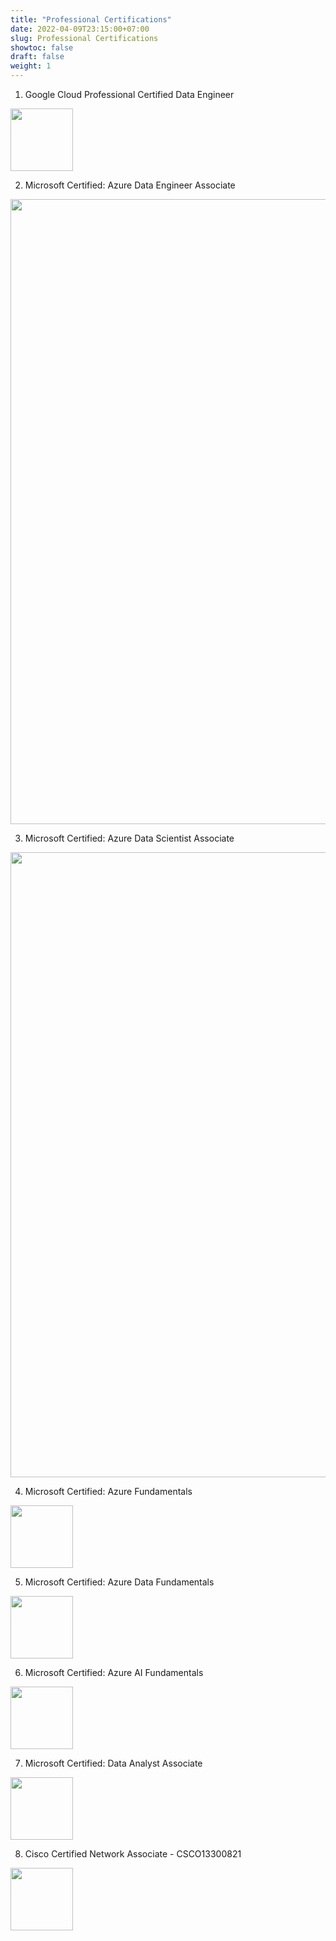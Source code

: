 ```yaml
---
title: "Professional Certifications"
date: 2022-04-09T23:15:00+07:00
slug: Professional Certifications
showtoc: false
draft: false
weight: 1
---
```


01. Google Cloud Professional Certified Data Engineer
<a href="https://www.credential.net/d4635b92-2616-4e04-8eff-f142a3ea0301" target="_blank">
  <img width="100" height="100"  align="center"  src="/certifications/GCPLogo2.jpg"/>
</a>

02. Microsoft Certified: Azure Data Engineer Associate
<a href="https://www.credly.com/badges/45f40bba-600d-4ed2-895b-b7b24adc669e/public_url" target="_blank">
  <img width="1000" height="1000"  align="center"  src="/certifications/MSDE.jpg"/>
</a> 

03. Microsoft Certified: Azure Data Scientist Associate
<a href="https://www.credly.com/badges/038bf3d9-c07b-411e-8753-5d5508982c62/public_url" target="_blank">
  <img width="1000" height="1000"  align="center"  src="/certifications/MSDS.jpg"/>
</a>

04. Microsoft Certified: Azure Fundamentals
<a href="https://www.credly.com/badges/7e0e33f4-c2fa-4496-b32f-0e109ae7f7bd/public_url" target="_blank">
  <img width="100" height="100"  align="center"  src="/certifications/AzureFundamental.png"/>
</a>

05. Microsoft Certified: Azure Data Fundamentals
<a href="https://www.credly.com/badges/7842d86d-24c8-4b3b-a916-9c4c8a963e3d/public_url" target="_blank">
  <img width="100" height="100" align="center"  src="/certifications/DataFundamentals.png"/>
</a>

06. Microsoft Certified: Azure AI Fundamentals
<a href="https://www.credly.com/badges/a09f43df-ee8b-4226-b51a-9ddb979da638/public_url" target="_blank">
  <img width="100" height="100"  align="center"  src="/certifications/AIFundamentals.png"/>
</a>

07. Microsoft Certified: Data Analyst Associate
<a href="https://www.credly.com/badges/87cb2b6e-040b-4314-b001-4686d92e709d/public_url" target="_blank">
  <img width="100" height="100"  align="center"  src="/certifications/DataAnalyst.png"/>
</a>

08. Cisco Certified Network Associate - CSCO13300821
<a href="https://www.credly.com/badges/3146c7bc-7c6f-4990-b9e9-719aa8ed8dfc/public_url" target="_blank">
  <img width="100" height="100" border="0" align="center"  src="/certifications/CiscoCCNA.png"/>
</a>











